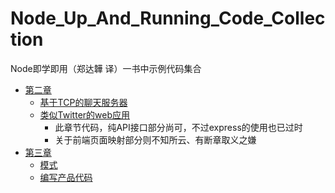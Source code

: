 # Node_Up_And_Running_Code_Collection
Node即学即用（郑达韡 译）一书中示例代码集合


* [第二章](chapter2)
    * [基于TCP的聊天服务器](chapter2/section2.1)
    * [类似Twitter的web应用](chapter2/section2.2)
        * 此章节代码，纯API接口部分尚可，不过express的使用也已过时
        * 关于前端页面映射部分则不知所云、有断章取义之嫌
* [第三章](chapter3)
    * [模式](chapter3/section3.2)
    * [编写产品代码](chapter3/section3.3)